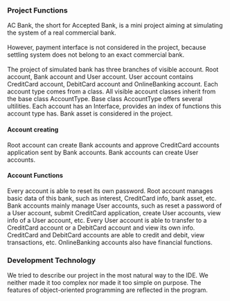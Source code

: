 ### Project Functions
AC Bank, the short for Accepted Bank, is a mini project aiming at simulating the system of a real commercial bank.
<br/><br/>However, payment interface is not considered in the project, because settling system does not belong to an exact commercial bank. 
<br/><br/>The project of simulated bank has three branches of visible account. 
Root account, Bank account and User account. User account contains CreditCard account, DebitCard account and OnlineBanking account. Each account type comes from a class. All visible account classes inherit from the base class AccountType. Base class AccountType offers several ultilities. Each account has an Interface, provides an index of functions this account type has. Bank asset is considered in the project. 
#### Account creating
Root account can create Bank accounts and approve CreditCard accounts application sent by Bank accounts. Bank accounts can create User accounts.
#### Account Functions
Every account is able to reset its own password. Root account manages basic data of this bank, such as interest, CreditCard info, bank asset, etc. Bank accounts mainly manage User accounts, such as reset a password of a User account, submit CreditCard application, create User accounts, view info of a User account, etc. 
Every User account is able to transfer to a CreditCard account or a DebitCard account and view its own info. CreditCard and DebitCard accounts are able to credit and debit, view transactions, etc. OnlineBanking accounts also have financial functions. 
### Development Technology
We tried to describe our project in the most natural way to the IDE. We neither made it too complex nor made it too simple on purpose. The features of object-oriented programming are reflected in the program. 
